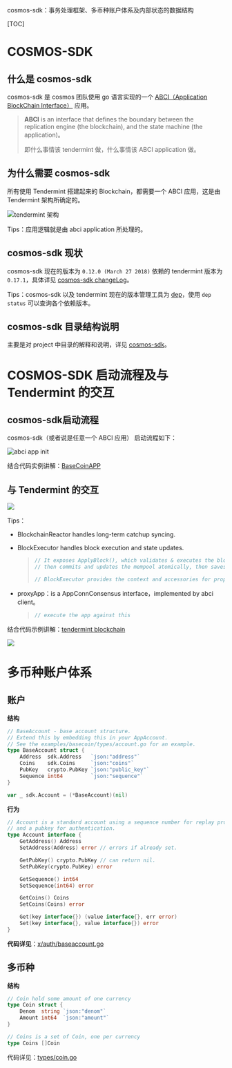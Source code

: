 cosmos-sdk：事务处理框架、多币种账户体系及内部状态的数据结构

[TOC]

# COSMOS-SDK

## 什么是 cosmos-sdk

cosmos-sdk 是 cosmos 团队使用 go 语言实现的一个 [ABCI（Application BlockChain Interface）](https://github.com/tendermint/abci/blob/master/specification.rst) 应用。

>**ABCI** is an interface that defines the boundary between the replication engine (the blockchain), and the state machine (the application)。
>
>即什么事情该 tendermint 做，什么事情该 ABCI application 做。

## 为什么需要 cosmos-sdk

所有使用 Tendermint 搭建起来的 Blockchain，都需要一个 ABCI 应用，这是由 Tendermint 架构所确定的。

![tendermint 架构](https://raw.githubusercontent.com/kaifei-bianjie/images/master/tendermint-架构.jpg)

Tips：应用逻辑就是由 abci application 所处理的。

## cosmos-sdk 现状

cosmos-sdk 现在的版本为 `0.12.0 (March 27 2018)` 依赖的 tendermint 版本为 `0.17.1`，具体详见 [cosmos-sdk changeLog](https://github.com/cosmos/cosmos-sdk/blob/master/CHANGELOG.md)。

Tips：cosmos-sdk 以及 tendermint 现在的版本管理工具为 [dep](https://studygolang.com/articles/9435)，使用 `dep status` 可以查询各个依赖版本。

## cosmos-sdk 目录结构说明

主要是对 project 中目录的解释和说明，详见 [cosmos-sdk](https://github.com/cosmos/cosmos-sdk/tree/develop)。



# COSMOS-SDK 启动流程及与 Tendermint 的交互

## cosmos-sdk启动流程

cosmos-sdk（或者说是任意一个 ABCI 应用） 启动流程如下：

![abci app init](https://raw.githubusercontent.com/kaifei-bianjie/images/master/app_start_process.png)

结合代码实例讲解：[BaseCoinAPP](https://github.com/cosmos/cosmos-sdk/blob/develop/examples/basecoin/app/app.go)

## 与 Tendermint 的交互

![](https://raw.githubusercontent.com/kaifei-bianjie/images/master/tm-sdk-sequences.png)



Tips：

- BlockchainReactor handles long-term catchup syncing.

- BlockExecutor handles block execution and state updates.
   > ```go
   > // It exposes ApplyBlock(), which validates & executes the block, updates state w/ ABCI responses,
   > // then commits and updates the mempool atomically, then saves state.
   >
   > // BlockExecutor provides the context and accessories for properly executing a block.
   > ```

- proxyApp：is a AppConnConsensus interface，implemented by abci client。

   > ```go
   > // execute the app against this
   > ```



结合代码示例讲解：[tendermint blockchain](https://github.com/tendermint/tendermint/blob/master/blockchain/reactor.go)

![](http://on-img.com/chart_image/5abc9568e4b02cee4cf82ffd.png)

# 多币种账户体系

## 账户

**结构**

```go
// BaseAccount - base account structure.
// Extend this by embedding this in your AppAccount.
// See the examples/basecoin/types/account.go for an example.
type BaseAccount struct {
	Address  sdk.Address   `json:"address"`
	Coins    sdk.Coins     `json:"coins"`
	PubKey   crypto.PubKey `json:"public_key"`
	Sequence int64         `json:"sequence"`
}

var _ sdk.Account = (*BaseAccount)(nil)
```

**行为**

```go
// Account is a standard account using a sequence number for replay protection
// and a pubkey for authentication.
type Account interface {
	GetAddress() Address
	SetAddress(Address) error // errors if already set.

	GetPubKey() crypto.PubKey // can return nil.
	SetPubKey(crypto.PubKey) error

	GetSequence() int64
	SetSequence(int64) error

	GetCoins() Coins
	SetCoins(Coins) error

	Get(key interface{}) (value interface{}, err error)
	Set(key interface{}, value interface{}) error
}
```

**代码详见**：[x/auth/baseaccount.go](https://github.com/cosmos/cosmos-sdk/blob/develop/x/auth/baseaccount.go)

## 多币种

**结构**

```go
// Coin hold some amount of one currency
type Coin struct {
	Denom  string `json:"denom"`
	Amount int64  `json:"amount"`
}

// Coins is a set of Coin, one per currency
type Coins []Coin
```

代码详见：[types/coin.go](https://github.com/cosmos/cosmos-sdk/blob/develop/types/coin.go)

